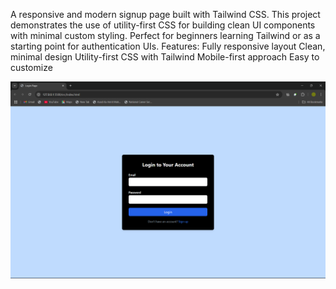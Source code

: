 A responsive and modern signup page built with Tailwind CSS. This project demonstrates the use of utility-first CSS for building clean UI components with minimal custom styling. Perfect for beginners learning Tailwind or as a starting point for authentication UIs.
Features:
Fully responsive layout
Clean, minimal design
Utility-first CSS with Tailwind
Mobile-first approach
Easy to customize

![Contact Form Preview](https://github.com/anishrajpoot/1sttailwind_project/blob/e6280e03680239518363f56d8f06d508dbe7e819/Screenshot%202025-06-06%20085534.png)

